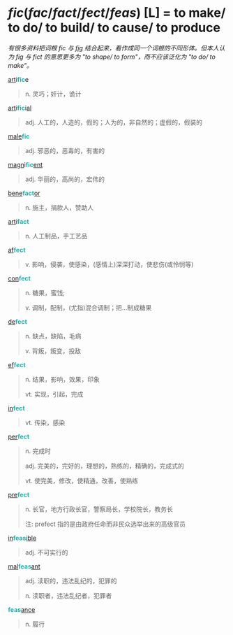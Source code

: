 # _fic_(_fac_/_fact_/_fect_/_feas_) [L] = to make/ to do/ to build/ to cause/ to produce

*有很多资料把词根 _fic_ 与 [_fig_](_fig_.md) 结合起来，看作成同一个词根的不同形体。但本人认为 _fig_ 与 _fict_ 的意思更多为 "to shape/ to form"，而不应该泛化为 "to do/ to make"。*

[art](_art_.md)i<b style="color: #20B2AA;">fic</b>e
> n. 灵巧；奸计，诡计

[art](_art_.md)i<b style="color: #20B2AA;">fic</b>i[al](-al.md)
> adj. 人工的，人造的，假的；人为的，非自然的；虚假的，假装的

[male](mal-.md)<b style="color: #20B2AA;">fic</b>
> adj. 邪恶的，恶毒的，有害的

[magn](_magn_.md)i<b style="color: #20B2AA;">fic</b>[ent](-ent.md)
> adj. 华丽的，高尚的，宏伟的

[bene](bene-.md)<b style="color: #20B2AA;">fact</b>[or](-or.md)
> n. 施主，捐款人，赞助人

[art](_art_.md)i<b style="color: #20B2AA;">fact</b>
> n. 人工制品，手工艺品

[af](ad-.md)<b style="color: #20B2AA;">fect</b>
> v. 影响，侵袭，使感染，(感情上)深深打动，使悲伤(或怜悯等)

[con](com-.md)<b style="color: #20B2AA;">fect</b>
> n. 糖果，蜜饯;
>
> v. 调制，配制，(尤指)混合调制；把…制成糖果

[de](de-.md)<b style="color: #20B2AA;">fect</b>
> n. 缺点，缺陷，毛病
>
> v. 背叛，叛变，投敌

[ef](ex-.md)<b style="color: #20B2AA;">fect</b>
> n. 结果，影响，效果，印象
>
> vt. 实现，引起，完成

[in](in-.2.md)<b style="color: #20B2AA;">fect</b>
> vt. 传染，感染

[per](per-.md)<b style="color: #20B2AA;">fect</b>
> n. 完成时
>
> adj. 完美的，完好的，理想的，熟练的，精确的，完成式的
>
> vt. 使完美，修改，使精通，改善，使熟练

[pre](pre-.md)<b style="color: #20B2AA;">fect</b>
> n. 长官，地方行政长官，警察局长，学校院长，教务长
>
> 注: prefect 指的是由政府任命而非民众选举出来的高级官员

[in](in-.1.md)<b style="color: #20B2AA;">feas</b>[ible](-able.md)
> adj. 不可实行的

[mal](mal-.md)<b style="color: #20B2AA;">feas</b>[ant](-ant.md)
> adj. 渎职的，违法乱纪的，犯罪的
>
> n. 渎职者，违法乱纪者，犯罪者

<b style="color: #20B2AA;">feas</b>[ance](-ance.md)
> n. 履行